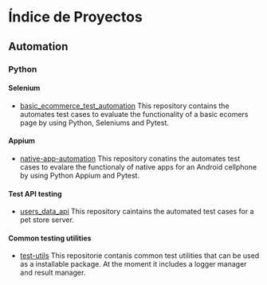 # Índice de Proyectos

## Automation
### Python
#### Selenium
- [basic_ecommerce_test_automation](https://github.com/EleusisCarretero/basic_ecommerce_test_automation)
    This repository contains the automates test cases to evaluate the functionality of a basic ecomers page by using Python,
    Seleniums and Pytest.
  
#### Appium
- [native-app-automation](https://github.com/EleusisCarretero/native-app-automation)
    This repository conatins the automates test cases to evalare the functionaly of native apps for an Android cellphone by using 
    Python Appium and Pytest.

#### Test API testing
- [users_data_api](https://github.com/EleusisCarretero/users_data_api)
    This repository caintains the automated test cases for a pet store server.
  
#### Common testing utilities
- [test-utils](https://github.com/EleusisCarretero/test_utils)
      This repositorie contanis common test utilities that can be used as a installable package. At the moment it includes a logger
      manager and result manager.
